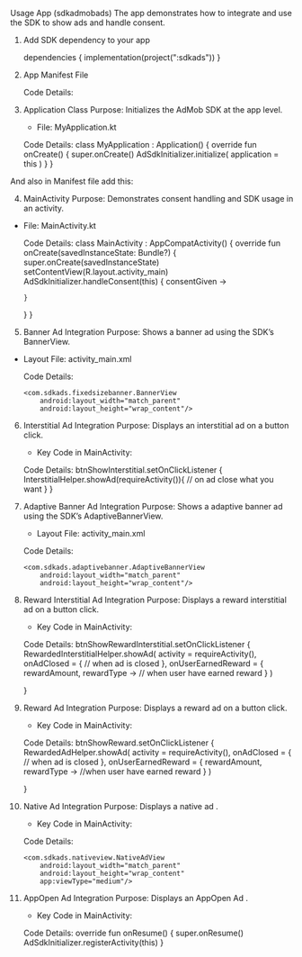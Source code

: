 Usage
App (sdkadmobads)
The app demonstrates how to integrate and use the SDK to show ads and handle consent.

1. Add SDK dependency to your app

    dependencies {
        implementation(project(":sdkads"))
    }
   
2. App Manifest File

    Code Details:
   
    <meta-data
            android:name="com.google.android.gms.ads.APPLICATION_ID"
            android:value="ca-app-pub-3940256099942544~3347511713" />
    <!--        replace with your original App Id-->
   

3. Application Class
    Purpose: Initializes the AdMob SDK at the app level.
      - File: MyApplication.kt
        
      Code Details:
      class MyApplication : Application() {
        override fun onCreate() {
        super.onCreate()
        AdSdkInitializer.initialize(
            application = this
          )
        }
      }
   
  And also in Manifest file add this:
<application android:name=".MyApplication">

4. MainActivity
    Purpose: Demonstrates consent handling and SDK usage in an activity.
  - File: MainActivity.kt
    
    Code Details:
    class MainActivity : AppCompatActivity() {
    override fun onCreate(savedInstanceState: Bundle?) {
        super.onCreate(savedInstanceState)
        setContentView(R.layout.activity_main)
        AdSdkInitializer.handleConsent(this) { consentGiven ->
            
        }
    }
}

5. Banner Ad Integration
    Purpose: Shows a banner ad using the SDK’s BannerView.
  - Layout File: activity_main.xml
  
    Code Details:
    <FrameLayout
        android:layout_width="match_parent"
        android:layout_height="wrap_content"
        android:layout_gravity="bottom">

        <com.sdkads.fixedsizebanner.BannerView
            android:layout_width="match_parent"
            android:layout_height="wrap_content"/>

    </FrameLayout>

6. Interstitial Ad Integration
    Purpose: Displays an interstitial ad on a button click.
    - Key Code in MainActivity:
    
    Code Details:
    btnShowInterstitial.setOnClickListener {
        InterstitialHelper.showAd(requireActivity()){
           // on ad close what you want
        }
    }

 7. Adaptive Banner Ad Integration
    Purpose: Shows a adaptive banner ad using the SDK’s AdaptiveBannerView.
      - Layout File: activity_main.xml
    
    Code Details:
    <FrameLayout
        android:layout_width="match_parent"
        android:layout_height="wrap_content"
        android:layout_gravity="bottom">

        <com.sdkads.adaptivebanner.AdaptiveBannerView
            android:layout_width="match_parent"
            android:layout_height="wrap_content"/>

    </FrameLayout>

8. Reward Interstitial Ad Integration
    Purpose: Displays a reward interstitial ad on a button click.
    - Key Code in MainActivity:
    
    Code Details:
    btnShowRewardInterstitial.setOnClickListener {
        RewardedInterstitialHelper.showAd(
            activity = requireActivity(),
            onAdClosed = {
                // when ad is closed
            },
            onUserEarnedReward = { rewardAmount, rewardType ->
                // when user have earned reward
            }
        )

    }

9. Reward Ad Integration
    Purpose: Displays a reward ad on a button click.
    - Key Code in MainActivity:
    
    Code Details:
    btnShowReward.setOnClickListener {
        RewardedAdHelper.showAd(
            activity = requireActivity(),
            onAdClosed = {
                // when ad is closed
            },
            onUserEarnedReward = { rewardAmount, rewardType ->
                //when user have earned reward
            }
        )

    }

10. Native Ad Integration
    Purpose: Displays a native ad .
    - Key Code in MainActivity:

     Code Details:
    <FrameLayout
        android:id="@+id/ad_frame"
        android:layout_width="match_parent"
        android:layout_height="wrap_content"
        android:layout_gravity="bottom">

        <com.sdkads.nativeview.NativeAdView
            android:layout_width="match_parent"
            android:layout_height="wrap_content"
            app:viewType="medium"/>
    </FrameLayout>

11. AppOpen Ad Integration
    Purpose: Displays an AppOpen Ad .
    - Key Code in MainActivity:
    
    Code Details:
    override fun onResume() {
        super.onResume()
        AdSdkInitializer.registerActivity(this)
    }

